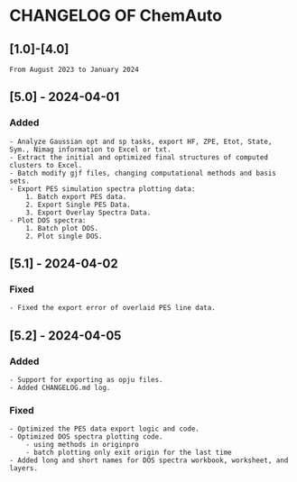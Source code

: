 # CHANGELOG OF ChemAuto

## [1.0]-[4.0]

    From August 2023 to January 2024
    
## [5.0] - 2024-04-01

### Added
    - Analyze Gaussian opt and sp tasks, export HF, ZPE, Etot, State, Sym., Nimag information to Excel or txt.
    - Extract the initial and optimized final structures of computed clusters to Excel.
    - Batch modify gjf files, changing computational methods and basis sets.
    - Export PES simulation spectra plotting data:
        1. Batch export PES data.
        2. Export Single PES Data.
        3. Export Overlay Spectra Data.
    - Plot DOS spectra:
        1. Batch plot DOS.
        2. Plot single DOS.

## [5.1] - 2024-04-02

### Fixed
    - Fixed the export error of overlaid PES line data.
    
## [5.2] - 2024-04-05

### Added
    - Support for exporting as opju files.
    - Added CHANGELOG.md log.
### Fixed
    - Optimized the PES data export logic and code.
    - Optimized DOS spectra plotting code.
        - using methods in originpro
        - batch plotting only exit origin for the last time 
    - Added long and short names for DOS spectra workbook, worksheet, and layers.
